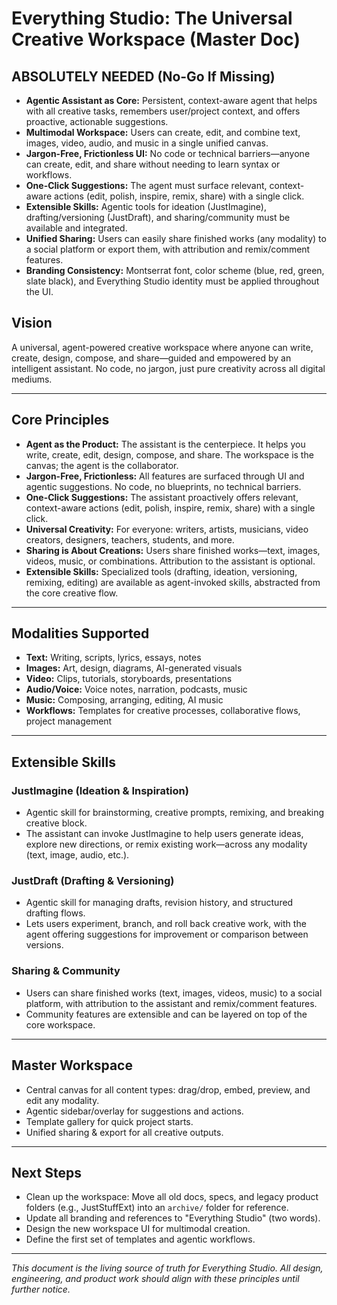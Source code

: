 # Everything Studio: The Universal Creative Workspace (Master Doc)

## ABSOLUTELY NEEDED (No-Go If Missing)
- **Agentic Assistant as Core:** Persistent, context-aware agent that helps with all creative tasks, remembers user/project context, and offers proactive, actionable suggestions.
- **Multimodal Workspace:** Users can create, edit, and combine text, images, video, audio, and music in a single unified canvas.
- **Jargon-Free, Frictionless UI:** No code or technical barriers—anyone can create, edit, and share without needing to learn syntax or workflows.
- **One-Click Suggestions:** The agent must surface relevant, context-aware actions (edit, polish, inspire, remix, share) with a single click.
- **Extensible Skills:** Agentic tools for ideation (JustImagine), drafting/versioning (JustDraft), and sharing/community must be available and integrated.
- **Unified Sharing:** Users can easily share finished works (any modality) to a social platform or export them, with attribution and remix/comment features.
- **Branding Consistency:** Montserrat font, color scheme (blue, red, green, slate black), and Everything Studio identity must be applied throughout the UI.

## Vision
A universal, agent-powered creative workspace where anyone can write, create, design, compose, and share—guided and empowered by an intelligent assistant. No code, no jargon, just pure creativity across all digital mediums.

---

## Core Principles
- **Agent as the Product:** The assistant is the centerpiece. It helps you write, create, edit, design, compose, and share. The workspace is the canvas; the agent is the collaborator.
- **Jargon-Free, Frictionless:** All features are surfaced through UI and agentic suggestions. No code, no blueprints, no technical barriers.
- **One-Click Suggestions:** The assistant proactively offers relevant, context-aware actions (edit, polish, inspire, remix, share) with a single click.
- **Universal Creativity:** For everyone: writers, artists, musicians, video creators, designers, teachers, students, and more.
- **Sharing is About Creations:** Users share finished works—text, images, videos, music, or combinations. Attribution to the assistant is optional.
- **Extensible Skills:** Specialized tools (drafting, ideation, versioning, remixing, editing) are available as agent-invoked skills, abstracted from the core creative flow.

---

## Modalities Supported
- **Text:** Writing, scripts, lyrics, essays, notes
- **Images:** Art, design, diagrams, AI-generated visuals
- **Video:** Clips, tutorials, storyboards, presentations
- **Audio/Voice:** Voice notes, narration, podcasts, music
- **Music:** Composing, arranging, editing, AI music
- **Workflows:** Templates for creative processes, collaborative flows, project management

---

## Extensible Skills

### JustImagine (Ideation & Inspiration)
- Agentic skill for brainstorming, creative prompts, remixing, and breaking creative block.
- The assistant can invoke JustImagine to help users generate ideas, explore new directions, or remix existing work—across any modality (text, image, audio, etc.).

### JustDraft (Drafting & Versioning)
- Agentic skill for managing drafts, revision history, and structured drafting flows.
- Lets users experiment, branch, and roll back creative work, with the agent offering suggestions for improvement or comparison between versions.

### Sharing & Community
- Users can share finished works (text, images, videos, music) to a social platform, with attribution to the assistant and remix/comment features.
- Community features are extensible and can be layered on top of the core workspace.

---

## Master Workspace
- Central canvas for all content types: drag/drop, embed, preview, and edit any modality.
- Agentic sidebar/overlay for suggestions and actions.
- Template gallery for quick project starts.
- Unified sharing & export for all creative outputs.

---

## Next Steps
- Clean up the workspace: Move all old docs, specs, and legacy product folders (e.g., JustStuffExt) into an `archive/` folder for reference.
- Update all branding and references to "Everything Studio" (two words).
- Design the new workspace UI for multimodal creation.
- Define the first set of templates and agentic workflows.

---

*This document is the living source of truth for Everything Studio. All design, engineering, and product work should align with these principles until further notice.*
